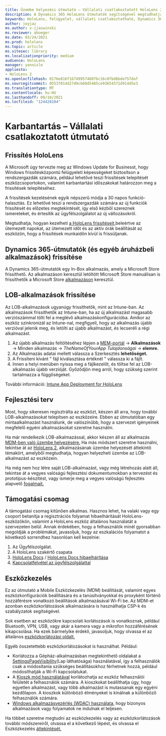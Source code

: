 ```yaml
---
title: Üzembe helyezési útmutató – Vállalati csatlakoztatott HoloLens 2 Dynamics 365-útmutatók – Karbantartás
description: A Dynamics 365 HoloLens útmutatók segítségével megtudhatja, hogyan tarthatja fenn HoloLens 2 eszközét egy vállalati csatlakoztatott hálózaton keresztül.
keywords: HoloLens, felügyelet, vállalati csatlakoztatható, Dynamics 365-útmutatók, AAD, Azure AD, MDM, Mobile Eszközkezelés
author: joyjaz
ms.author: v-jjaswinski
ms.reviewer: aboeger
ms.date: 03/24/2021
ms.prod: hololens
ms.topic: article
ms.sitesec: library
ms.localizationpriority: medium
audience: HoloLens
manager: yannisle
appliesto:
- HoloLens 2
ms.openlocfilehash: 0176e816f167499574607bc16c8fbd6bde757daf
ms.sourcegitcommit: 05537014d27d9cb60d5485ce93654371d914d5e3
ms.translationtype: MT
ms.contentlocale: hu-HU
ms.lasthandoff: 09/10/2021
ms.locfileid: "124428104"
---
```

# <a name="maintain---corporate-connected-guide"></a>Karbantartás – Vállalati csatlakoztatott útmutató

## <a name="update-hololens"></a>Frissítés HoloLens

A Microsoft úgy tervezte meg az Windows Update for Businesst, hogy Windows frissítésközpontú felügyeleti képességeket biztosítson a rendszergazdák számára, például lehetővé teszi frissítések telepítését eszközcsoportokon, valamint karbantartási időszakokat határozzon meg a frissítések telepítéséhez.

A frissítések kezelésének egyik népszerű módja a 30 napos funkció-halasztás. Ez lehetővé teszi a rendszergazdák számára az új funkciók frissítését és előzetes megtekintését, így első kézből szereznek ismereteket, és értesítik az ügyfélszolgálatot az új változásokról.

Megtudhatja, hogyan kezelheti [a HoloLens frissítéseit,](/hololens/hololens-updates)beleértve az ütemezett napokat, az ütemezett időt és az aktív órák beállítását az eszközön, hogy a frissítések munkaidőn kívül is frissüljanak.

## <a name="how-to-update-dynamics-365-guides-and-other-store-apps"></a>Dynamics 365-útmutatók (és egyéb áruházbeli alkalmazások) frissítése

A Dynamics 365-útmutatók egy In-Box alkalmazás, amely a Microsoft Store frissíthető. Az alkalmazáson keresztül letöltött Microsoft Store manuálisan is frissíthetők a Microsoft Store [alkalmazáson](/hololens/holographic-store-apps#update-apps) keresztül.

## <a name="how-to-update-lob-apps"></a>LOB-alkalmazások frissítése

Az LOB-alkalmazások ugyanúgy frissíthetők, mint az Intune-ban. Az alkalmazások frissíthetők az Intune-ban, ha az új alkalmazást magasabb verziószámmal tölti fel a meglévő alkalmazáskonfigurációba. Amikor az eszköz szinkronizál az Intune-nal, megfigyeli, hogy az alkalmazás újabb verzióval jelenik meg, és letölti az újabb alkalmazást, és lecseréli a régi alkalmazást.

1. Az újabb alkalmazás feltöltéséhez lépjen a [MEM-portál](https://endpoint.microsoft.com/#home)  ->  **Alkalmazások** -> Minden alkalmazás  ->  *TheNameOfYourApp Tulajdonságai*  ->  **elemre.**
2. Az Alkalmazás adatai mellett válassza a Szerkesztés **lehetőséget.**
3. A Frissíteni kívánt &quot; fájl kiválasztása értéknél &quot; válassza ki a fájlt.
4. Innen a helyi menüben nyissa meg a fájlkezelőt, és töltse fel az LOB-alkalmazás újabb verzióját. Győződjön meg arról, hogy szükség szerint tartalmazza a függőségeket.

További információ: [Intune App Deployment for HoloLens](/hololens/app-deploy-intune)

## <a name="development-plan"></a>Fejlesztési terv

Most, hogy sikeresen regisztrálta az eszközt, készen áll arra, hogy további LOB-alkalmazásokat telepítsen az eszközeire. Ebben az útmutatóban egy mintaalkalmazást használunk, de valószínűbb, hogy a szervezet igényeinek megfelelő egyéni alkalmazásokat szeretne használni.

Ha már rendelkezik LOB-alkalmazással, akkor készen áll az alkalmazás [MDM-ben való üzembe helyezésére.](/hololens/app-deploy-intune) Ha más módszert szeretne használni, tekintse át az [HoloLens 2.](/hololens/app-deploy-overview) alkalmazásának üzembe helyezését áttekintő témakört, amelyből megtudhatja, hogyan helyezheti üzembe az LOB-alkalmazást az eszközein.

Ha még nem hoz létre saját LOB-alkalmazást, vagy még létrehozás alatt áll, tekintse [](/windows/mixed-reality/design/design) át a vegyes valóságú fejlesztési dokumentumokban a tervezést és prototípus-készítést, vagy ismerje meg a vegyes valóságú fejlesztés alapvető [fogalmait.](/windows/mixed-reality/discover/get-started-with-mr)

## <a name="support-plan"></a>Támogatási csomag

A támogatási csomag kitűnően alkalmas. Hasznos lehet, ha valaki vagy egy csoport betanítja a regisztrációs folyamat hibaelhárítását HoloLens-eszközökön, valamint a HoloLens eszköz általános használatát a szervezeten belül. Annak érdekében, hogy a felhasználók minél gyorsabban megoldják a problémákat, javasoljuk, hogy az eszkalációs folyamatot a következő sorrendhez hasonlóan kell kezelnie:

1. Az Ügyfélszolgálat.
2. A HoloLens szakértő csapata
3. [HoloLens Docs](/hololens/)  /  [HoloLens Docs hibaelhárítása](/hololens/hololens-troubleshooting)
4. [Kapcsolatfelvétel az ügyfélszolgálattal](https://support.serviceshub.microsoft.com/supportforbusiness/create?sapId=e9391227-fa6d-927b-0fff-f96288631b8f)

## <a name="device-management"></a>Eszközkezelés

Ez az útmutató a Mobile Eszközkezelés (MDM) beállítását, valamint egyes eszközkonfigurációk beállítására és a tanúsítványokkal és proxyként történő hozzáférésre vonatkozó beállítások alkalmazásával Wi-Fi be. Az MDM-et azonban eszközkorlátozások alkalmazására is használhatja CSP-k és szabályzatok segítségével.

Sok esetben az eszközökre kapcsolati korlátozások is vonatkoznak, például Bluetooth, VPN, USB, vagy akár a kamera vagy a mikrofon hozzáférésének kikapcsolása. Ha ezek bármelyike érdekli, javasoljuk, hogy olvassa el az általános [eszközkorlátozási oldalt.](/hololens/hololens-common-device-restrictions)

Egyéb összetettebb eszközkorlátozásokat is használhat. Például:

- Korlátozza a Gépház-alkalmazásban megtekinthető oldalakat a [SettingsPageVisibility](/hololens/settings-uri-list)(Lap láthatósága) használatával, így a felhasználók csak a módosítania szükséges beállításokhoz férhetnek hozzá, például módosíthatják a Wi-Fi kapcsolatukat.
- A [Kioszk mód használatával](/hololens/hololens-kiosk) korlátozhatja az eszköz felhasználói felületét a felhasználók számára. A kioszkokat beállíthatja úgy, hogy egyetlen alkalmazást, vagy több alkalmazást is mutassanak egy egyéni kezdőlapon. A kioszkok különböző élményeket is kínálnak a különböző felhasználók számára.
- [Windows alkalmazásvezérlés (WDAC) használata,](/hololens/windows-defender-application-control-wdac) hogy bizonyos alkalmazások vagy folyamatok ne indulnak el teljesen.

Ha többet szeretne megtudni az eszközkezelés vagy az eszközkorlátozások további módszereiről, olvassa el a következő lépést, és olvassa el Eszközkezelés [áttekintését.](/hololens/hololens-csp-policy-overview)





